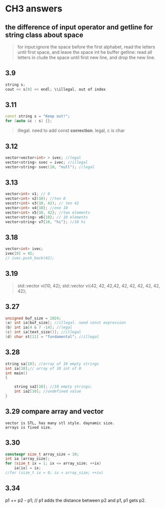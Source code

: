 # CH3 answers

## the difference of input operator and getline for string class about space
> for input:ignore the space before the first alphabet, read the letters until first space, and leave the space int he buffer
> getline: read all letters in clude the space until first new line, and drop the new line.


## 3.9
```C++
string s;
cout << s[0] << endl; \\illegal, out of index
```
## 3.11
```c++
const string s = "Keep out!";
for (auto &c : s) {};
```

> illegal. need to add const
> **correction**. legal, c is char


## 3.12
```c++
vector<vector<int> > ivec; //legal 
vector<string> svec = ivec; //illegal
vector<string> svec(10, "null"); //legal

```

## 3.13
```C++
vector<int> v1; // 0 
vector<int> v2(10); //ten 0
vecotr<int> v3(10, 42); // ten 42
vector<int> v4{10}; //one 10
vector<int> v5{10, 42}; //two elements
vector<string> v6{10}; // 10 elements
vector<string> v7{10, "hi"}; //10 hi

```


## 3.18
```c++
vector<int> ivec;
ivec[0] = 42;
// ivec.push_back(42);
```
## 3.19
> std::vector<int> vi(10, 42);
> std::vector<int> vi{42, 42, 42,42, 42, 42, 42, 42, 42, 42};

## 3.27
```c++
unsigned buf_size = 1024;
(a) int ia[buf_size]; //illegal. need const expression
(b) int ia[4 & 7 -14]; //legal
(c) int ia[text_size()]; //illegal
(d) char st[11] = "fundamental"; //illegal

```
## 3.28
```C++
string sa[10]; //array of 10 empty strings
int ia[10];// array of 10 int of 0
int main() 
{

	string sa2[10]; //10 empty strings;
	int ia2[10]; //undefined value
}
```
## 3.29 compare array and vector
```
vector is STL, has many stl style. daynamic size.
arrays is fixed size.
```

## 3.30
```c++
constexpr size_t array_size = 10;
int ia [array_size];
for (size_t ix = 1; ix <= array_size; ++ix)
	ia[ix] = ix;
//for (size_t ix = 0; ix < array_size; ++ix)

```

## 3.34
p1 += p2 - p1;
// p1 adds the distance between p2 and p1, p1 gets p2.













